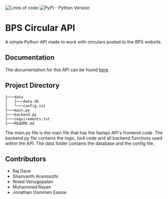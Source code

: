 ![Lines of code](https://img.shields.io/tokei/lines/github.com/BPS-Circular-API/api) 
![PyPI - Python Version](https://img.shields.io/pypi/pyversions/Django)

# BPS Circular API

A simple Python API made to work with circulars posted to the BPS website.

## Documentation

The documentation for this API can be found [here](https://bpsapi.rajtech.me/docs).

## Project Directory

```
├───data
│   ├───data.db
│   └───config.ini
├───main.py
├───backend.py
├───requirements.txt
├───README.md
```

The main.py file is the main file that has the fastapi API's frontend code.
The backend.py file contains the logic, bs4 code and all backend functions used within the API.
The data folder contains the database and the config file.


## Contributors
- Raj Dave
- Shanvanth Arunmozhi
- Nived Venugopalan
- Muhammed Rayan
- Jonathan Oommen Easow
